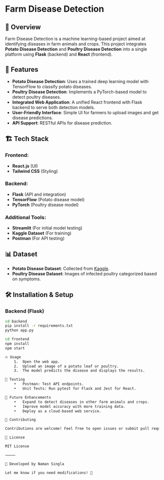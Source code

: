 # Farm Disease Detection

## 📌 Overview
Farm Disease Detection is a machine learning-based project aimed at identifying diseases in farm animals and crops. This project integrates **Potato Disease Detection** and **Poultry Disease Detection** into a single platform using **Flask** (backend) and **React** (frontend).

## 🚀 Features
- **Potato Disease Detection**: Uses a trained deep learning model with TensorFlow to classify potato diseases.
- **Poultry Disease Detection**: Implements a PyTorch-based model to detect poultry diseases.
- **Integrated Web Application**: A unified React frontend with Flask backend to serve both detection models.
- **User-Friendly Interface**: Simple UI for farmers to upload images and get disease predictions.
- **API Support**: RESTful APIs for disease prediction.

## 🏗️ Tech Stack
### Frontend:
- **React.js** (UI)
- **Tailwind CSS** (Styling)

### Backend:
- **Flask** (API and integration)
- **TensorFlow** (Potato disease model)
- **PyTorch** (Poultry disease model)

### Additional Tools:
- **Streamlit** (For initial model testing)
- **Kaggle Dataset** (For training)
- **Postman** (For API testing)



## 📊 Dataset
- **Potato Disease Dataset**: Collected from [Kaggle](https://www.kaggle.com).
- **Poultry Disease Dataset**: Images of infected poultry categorized based on symptoms.

## 🛠️ Installation & Setup
### Backend (Flask)
```bash
cd backend
pip install -r requirements.txt
python app.py

cd frontend
npm install
npm start

🔥 Usage
	1.	Open the web app.
	2.	Upload an image of a potato leaf or poultry.
	3.	The model predicts the disease and displays the results.

🧪 Testing
	•	Postman: Test API endpoints.
	•	Unit Tests: Run pytest for Flask and Jest for React.

📌 Future Enhancements
	•	Expand to detect diseases in other farm animals and crops.
	•	Improve model accuracy with more training data.
	•	Deploy as a cloud-based web service.

🤝 Contributing

Contributions are welcome! Feel free to open issues or submit pull requests.

📜 License

MIT License

⸻

🚜 Developed by Naman Singla

Let me know if you need modifications! 🚀




